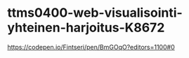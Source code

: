 # ttms0400-web-visualisointi-yhteinen-harjoitus-K8672
https://codepen.io/Fintseri/pen/BmGOqO?editors=1100#0
